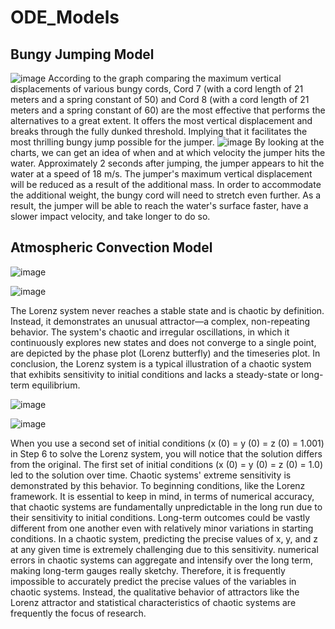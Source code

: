 # ODE_Models

## Bungy Jumping Model

![image](https://github.com/M-Ammar1112/ODE_Models/assets/129176302/2f5f5795-af98-4140-a9f2-17f5f5bd4b46)
According to the graph comparing the maximum vertical displacements of various bungy cords,
Cord 7 (with a cord length of 21 meters and a spring constant of 50) and Cord 8 (with a cord
length of 21 meters and a spring constant of 60) are the most effective that performs the
alternatives to a great extent. It offers the most vertical displacement and breaks through the
fully dunked threshold. Implying that it facilitates the most thrilling bungy jump possible for the
jumper.
![image](https://github.com/M-Ammar1112/ODE_Models/assets/129176302/d4a9b93e-c378-474a-9a3e-95f5cddde96f)
By looking at the charts, we can get an idea of when and at which velocity the jumper hits the water. Approximately 2 seconds after jumping, the jumper appears to hit the water at a speed of 18 m/s.
The jumper's maximum vertical displacement will be reduced as a result of the additional mass. In order to accommodate the additional weight, the bungy cord will need to stretch even further. As a result, the jumper will be able to reach the water's surface faster, have a slower impact velocity, and take longer to do so.

## Atmospheric Convection Model

![image](https://github.com/M-Ammar1112/ODE_Models/assets/129176302/76ce4432-d302-461b-9f96-52097e6c0a2f)

![image](https://github.com/M-Ammar1112/ODE_Models/assets/129176302/48ec03e4-2e2f-4c5e-82eb-5db12d17c704)

The Lorenz system never reaches a stable state and is chaotic by definition. Instead, it demonstrates an unusual attractor—a complex, non-repeating behavior. The system's chaotic and irregular oscillations, in which it continuously explores new states and does not converge to a single point, are depicted by the phase plot (Lorenz butterfly) and the timeseries plot. In conclusion, the Lorenz system is a typical illustration of a chaotic system that exhibits sensitivity to initial conditions and lacks a steady-state or long-term equilibrium.

![image](https://github.com/M-Ammar1112/ODE_Models/assets/129176302/1419de9d-19e5-4f3e-a083-b4da9be95deb)

![image](https://github.com/M-Ammar1112/ODE_Models/assets/129176302/818aca69-94f8-4c21-81f8-1559afc8f1c2)

When you use a second set of initial conditions (x (0) = y (0) = z (0) = 1.001) in Step 6 to solve the Lorenz system, you will notice that the solution differs from the original. The first set of initial conditions (x (0) = y (0) = z (0) = 1.0) led to the solution over time. Chaotic systems' extreme sensitivity is demonstrated by this behavior. To beginning conditions, like the Lorenz framework.
It is essential to keep in mind, in terms of numerical accuracy, that chaotic systems are fundamentally unpredictable in the long run due to their sensitivity to initial conditions. Long-term outcomes could be vastly different from one another even with relatively minor variations in starting conditions. In a chaotic system, predicting the precise values of x, y, and z at any given time is extremely challenging due to this sensitivity.
numerical errors in chaotic systems can aggregate and intensify over the long term, making long-term gauges really sketchy. Therefore, it is frequently impossible to accurately predict the precise values of the variables in chaotic systems. Instead, the qualitative behavior of attractors like the Lorenz attractor and statistical characteristics of chaotic systems are frequently the focus of research.
